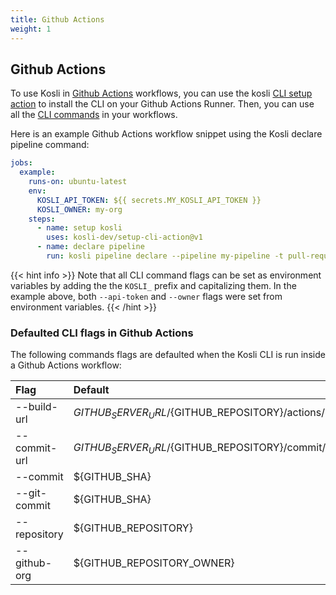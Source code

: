```yaml
---
title: Github Actions
weight: 1
---
```


## Github Actions

To use Kosli in [Github Actions](https://docs.github.com/en/actions) workflows, you can use the kosli [CLI setup action](https://github.com/marketplace/actions/setup-kosli-cli) to install the CLI on your Github Actions Runner.
Then, you can use all the [CLI commands](/client_reference/) in your workflows.

Here is an example Github Actions workflow snippet using the Kosli declare pipeline command:

```yaml
jobs:
  example:
    runs-on: ubuntu-latest
    env:
      KOSLI_API_TOKEN: ${{ secrets.MY_KOSLI_API_TOKEN }}
      KOSLI_OWNER: my-org
    steps:
      - name: setup kosli
        uses: kosli-dev/setup-cli-action@v1
      - name: declare pipeline
        run: kosli pipeline declare --pipeline my-pipeline -t pull-request,artifact,test
```

{{< hint info >}}
Note that all CLI command flags can be set as environment variables by adding the the `KOSLI_` prefix and capitalizing them. 
In the example above, both `--api-token` and `--owner` flags were set from environment variables.
{{< /hint >}}

### Defaulted CLI flags in Github Actions

The following commands flags are defaulted when the Kosli CLI is run inside a Github Actions workflow:

| Flag | Default |
| :--- | :--- |
| --build-url | ${GITHUB_SERVER_URL}/${GITHUB_REPOSITORY}/actions/runs/${GITHUB_RUN_ID} |
| --commit-url | ${GITHUB_SERVER_URL}/${GITHUB_REPOSITORY}/commit/${GITHUB_SHA} |
| --commit | ${GITHUB_SHA} |
| --git-commit | ${GITHUB_SHA} |
| --repository | ${GITHUB_REPOSITORY} |
| --github-org | ${GITHUB_REPOSITORY_OWNER} |